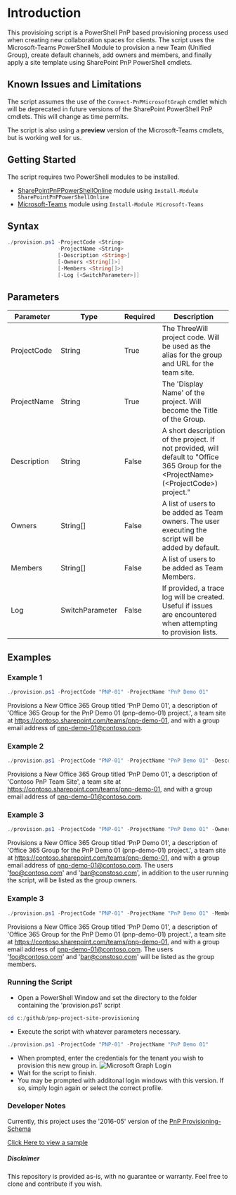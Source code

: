 # Introduction 
This provisioing script is a PowerShell PnP based provisioning process used when creating new collaboration spaces for clients.  The script uses the Microsoft-Teams PowerShell Module to provision a new Team (Unified Group), create default channels, add owners and members, and finally apply a site template using SharePoint PnP PowerShell cmdlets.

## Known Issues and Limitations
The script assumes the use of the ```Connect-PnPMicrosoftGraph``` cmdlet which will be deprecated in future versions of the SharePoint PowerShell PnP cmdlets.  This will change as time permits.

The script is also using a **preview**  version of the Microsoft-Teams cmdlets, but is working well for us.  

## Getting Started
The script requires two PowerShell modules to be installed.  

* [SharePointPnPPowerShellOnline](https://github.com/SharePoint/PnP-PowerShell) module using ```Install-Module SharePointPnPPowerShellOnline``` 
* [Microsoft-Teams](https://blogs.technet.microsoft.com/skypehybridguy/2017/11/07/microsoft-teams-powershell-support/) module using ```Install-Module Microsoft-Teams```  



## Syntax
```powershell
./provision.ps1 -ProjectCode <String> 
                -ProjectName <String> 
                [-Description <String>] 
                [-Owners <String[]>] 
                [-Members <String[]>] 
                [-Log [<SwitchParameter>]]
```
## Parameters
Parameter|Type|Required|Description
---------|----|--------|-----------
|ProjectCode|String|True|The ThreeWill project code. Will be used as the alias for the group and URL for the team site.|
|ProjectName|String|True|The 'Display Name' of the project. Will become the Title of the Group.|
|Description|String|False|A short description of the project. If not provided, will default to "Office 365 Group for the \<ProjectName> (\<ProjectCode>) project."|
|Owners|String[]|False|A list of users to be added as Team owners. The user executing the script will be added by default.|
|Members|String[]|False|A list of users to be added as Team Members.|
|Log|SwitchParameter|False|If provided, a trace log will be created. Useful if issues are encountered when attempting to provision lists.|


## Examples
### Example 1
```powershell
./provision.ps1 -ProjectCode "PNP-01" -ProjectName "PnP Demo 01" 
```
Provisions a New Office 365 Group titled 'PnP Demo 01', a description of 'Office 365 Group for the PnP Demo 01 (pnp-demo-01) project.', a team site at https://contoso.sharepoint.com/teams/pnp-demo-01, and with a group email address of pnp-demo-01@contoso.com.

### Example 2
```powershell
./provision.ps1 -ProjectCode "PNP-01" -ProjectName "PnP Demo 01" -Description "Contoso PnP Team Site" 
```
Provisions a New Office 365 Group titled 'PnP Demo 01', a description of 'Contoso PnP Team Site', a team site at https://contoso.sharepoint.com/teams/pnp-demo-01, and with a group email address of pnp-demo-01@contoso.com.

### Example 3
```powershell
./provision.ps1 -ProjectCode "PNP-01" -ProjectName "PnP Demo 01" -Owners "foo@contoso.com", "bar@contoso.com"
```
Provisions a New Office 365 Group titled 'PnP Demo 01', a description of 'Office 365 Group for the PnP Demo 01 (pnp-demo-01) project.', a team site at https://contoso.sharepoint.com/teams/pnp-demo-01, and with a group email address of pnp-demo-01@contoso.com. The users 'foo@contoso.com' and 'bar@constoso.com', in addition to the user running the script, will be listed as the group owners.

### Example 3
```powershell
./provision.ps1 -ProjectCode "PNP-01" -ProjectName "PnP Demo 01" -Members "foo@contoso.com", "bar@contoso.com"
```
Provisions a New Office 365 Group titled 'PnP Demo 01', a description of 'Office 365 Group for the PnP Demo 01 (pnp-demo-01) project.', a team site at https://contoso.sharepoint.com/teams/pnp-demo-01, and with a group email address of pnp-demo-01@contoso.com. The users 'foo@contoso.com' and 'bar@constoso.com' will be listed as the group members.


### Running the Script
* Open a PowerShell Window and set the directory to the folder containing the 'provision.ps1' script
```powershell
cd c:/github/pnp-project-site-provisioning
```
* Execute the script with whatever parameters necessary.
```powershell
./provision.ps1 -ProjectCode "PNP-01" -ProjectName "PnP Demo 01"
```
* When prompted, enter the credentials for the tenant you wish to provision this new group in.
![Microsoft Graph Login][msgraph-login]
* Wait for the script to finish.
* You may be prompted with additonal login windows with this version. If so, simply login again or select the correct profile. 

### Developer Notes
Currently, this project uses the '2016-05' version of the [PnP Provisioning-Schema](https://github.com/SharePoint/PnP-Provisioning-Schema)

[Click Here to view a sample](https://github.com/SharePoint/PnP-Provisioning-Schema/blob/master/Samples/ProvisioningSchema-2016-05-FullSample-02.xml) 

[msgraph-login]: https://github.com/threewill/pnp-project-site-provisioning/blob/master/images/pnp-msgraph-login.jpg "Microsoft Graph Login Window"

##### Disclaimer
This repository is provided as-is, with no guarantee or warranty.  Feel free to clone and contribute if you wish. 

